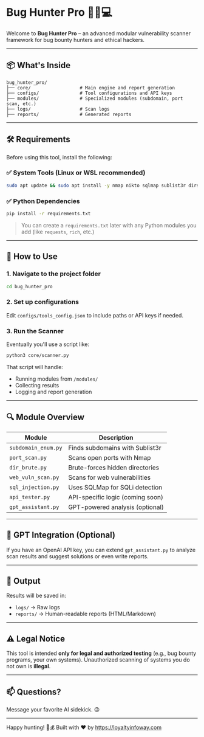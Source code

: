 
# Bug Hunter Pro 🕵️‍♂️💻

Welcome to **Bug Hunter Pro** – an advanced modular vulnerability scanner framework for bug bounty hunters and ethical hackers.

---

## 📦 What's Inside

```
bug_hunter_pro/
├── core/                  # Main engine and report generation
├── configs/               # Tool configurations and API keys
├── modules/               # Specialized modules (subdomain, port scan, etc.)
├── logs/                  # Scan logs
├── reports/               # Generated reports
```

---

## 🛠 Requirements

Before using this tool, install the following:

### ✅ System Tools (Linux or WSL recommended)

```bash
sudo apt update && sudo apt install -y nmap nikto sqlmap sublist3r dirsearch python3-pip
```

### ✅ Python Dependencies

```bash
pip install -r requirements.txt
```

> You can create a `requirements.txt` later with any Python modules you add (like `requests`, `rich`, etc.)

---

## 🚀 How to Use

### 1. Navigate to the project folder

```bash
cd bug_hunter_pro
```

### 2. Set up configurations

Edit `configs/tools_config.json` to include paths or API keys if needed.

### 3. Run the Scanner

Eventually you'll use a script like:

```bash
python3 core/scanner.py
```

That script will handle:

- Running modules from `/modules/`
- Collecting results
- Logging and report generation

---

## 🔍 Module Overview

| Module             | Description                          |
|--------------------|--------------------------------------|
| `subdomain_enum.py` | Finds subdomains with Sublist3r     |
| `port_scan.py`      | Scans open ports with Nmap          |
| `dir_brute.py`      | Brute-forces hidden directories     |
| `web_vuln_scan.py`  | Scans for web vulnerabilities       |
| `sql_injection.py`  | Uses SQLMap for SQLi detection      |
| `api_tester.py`     | API-specific logic (coming soon)    |
| `gpt_assistant.py`  | GPT-powered analysis (optional)     |

---

## 🧠 GPT Integration (Optional)

If you have an OpenAI API key, you can extend `gpt_assistant.py` to analyze scan results and suggest solutions or even write reports.

---

## 📄 Output

Results will be saved in:

- `logs/` → Raw logs
- `reports/` → Human-readable reports (HTML/Markdown)

---

## ⚠️ Legal Notice

This tool is intended **only for legal and authorized testing** (e.g., bug bounty programs, your own systems). Unauthorized scanning of systems you do not own is **illegal**.

---

## 📫 Questions?

Message your favorite AI sidekick. 😉

---

Happy hunting! 🐛💰
Built with ❤️ by https://loyaltyinfoway.com
